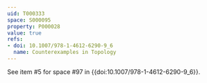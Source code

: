```yaml
---
uid: T000333
space: S000095
property: P000028
value: true
refs:
- doi: 10.1007/978-1-4612-6290-9_6
  name: Counterexamples in Topology
---
```


See item #5 for space #97 in {{doi:10.1007/978-1-4612-6290-9_6}}.
